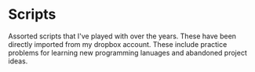 Scripts
=======

Assorted scripts that I've played with over the years. These have been directly imported from my dropbox account. These include practice problems for learning new programming lanuages and abandoned project ideas.
